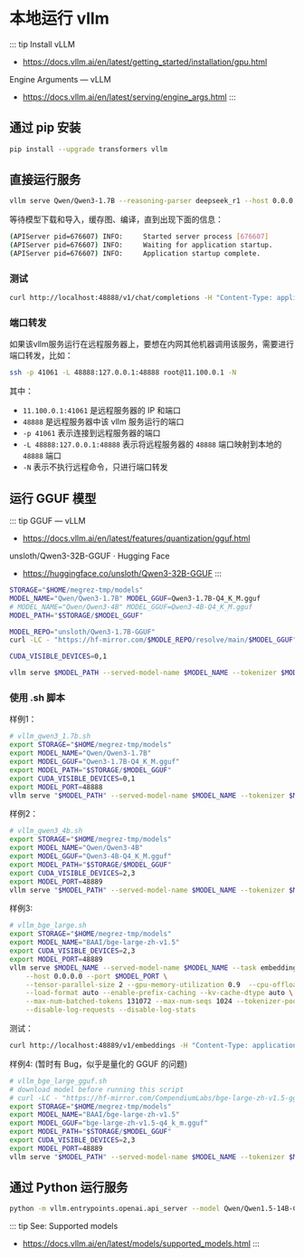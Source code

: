 # 本地运行 vllm

::: tip Install vLLM
* https://docs.vllm.ai/en/latest/getting_started/installation/gpu.html

Engine Arguments — vLLM
* https://docs.vllm.ai/en/latest/serving/engine_args.html
:::

## 通过 pip 安装

```sh
pip install --upgrade transformers vllm
```

## 直接运行服务

```sh
vllm serve Qwen/Qwen3-1.7B --reasoning-parser deepseek_r1 --host 0.0.0.0 --port 48888 --max-model-len 4096 --tensor-parallel-size 1
```

等待模型下载和导入，缓存图、编译，直到出现下面的信息：

```sh
(APIServer pid=676607) INFO:     Started server process [676607]
(APIServer pid=676607) INFO:     Waiting for application startup.
(APIServer pid=676607) INFO:     Application startup complete.
```

### 测试

```sh
curl http://localhost:48888/v1/chat/completions -H "Content-Type: application/json" -d '{"model": "Qwen/Qwen3-1.7B","messages": [{"role": "user", "content": "来自 Hansimov 的消息：\"你是谁? 我是谁?\" 你的回答必须简短。"}], "chat_template_kwargs": {"enable_thinking": false}}' | jq
```

### 端口转发

如果该vllm服务运行在远程服务器上，要想在内网其他机器调用该服务，需要进行端口转发，比如：

```sh
ssh -p 41061 -L 48888:127.0.0.1:48888 root@11.100.0.1 -N
```

其中：
- `11.100.0.1:41061` 是远程服务器的 IP 和端口
- `48888` 是远程服务器中该 vllm 服务运行的端口
- `-p 41061` 表示连接到远程服务器的端口
- `-L 48888:127.0.0.1:48888` 表示将远程服务器的 `48888` 端口映射到本地的 `48888` 端口
- `-N` 表示不执行远程命令，只进行端口转发

## 运行 GGUF 模型

::: tip GGUF — vLLM
* https://docs.vllm.ai/en/latest/features/quantization/gguf.html

unsloth/Qwen3-32B-GGUF · Hugging Face
* https://huggingface.co/unsloth/Qwen3-32B-GGUF
:::

```sh
STORAGE="$HOME/megrez-tmp/models"
MODEL_NAME="Qwen/Qwen3-1.7B" MODEL_GGUF=Qwen3-1.7B-Q4_K_M.gguf
# MODEL_NAME="Qwen/Qwen3-4B" MODEL_GGUF=Qwen3-4B-Q4_K_M.gguf
MODEL_PATH="$STORAGE/$MODEL_GGUF"
```

```sh
MODEL_REPO="unsloth/Qwen3-1.7B-GGUF"
curl -LC - "https://hf-mirror.com/$MODLE_REPO/resolve/main/$MODEL_GGUF" -o $MODEL_PATH
```

```sh
CUDA_VISIBLE_DEVICES=0,1
```

```sh
vllm serve $MODEL_PATH --served-model-name $MODEL_NAME --tokenizer $MODEL_NAME --hf-config-path $MODEL_NAME --max-model-len 4096 --enable-reasoning --reasoning-parser deepseek_r1 --host 0.0.0.0 --port 48888 --tensor-parallel-size 2
```

### 使用 .sh 脚本

样例1：

```sh
# vllm_qwen3_1.7b.sh
export STORAGE="$HOME/megrez-tmp/models"
export MODEL_NAME="Qwen/Qwen3-1.7B"
export MODEL_GGUF="Qwen3-1.7B-Q4_K_M.gguf"
export MODEL_PATH="$STORAGE/$MODEL_GGUF"
export CUDA_VISIBLE_DEVICES=0,1
export MODEL_PORT=48888
vllm serve "$MODEL_PATH" --served-model-name $MODEL_NAME --tokenizer $MODEL_NAME --hf-config-path $MODEL_NAME --max-model-len 4096 --enable-reasoning --reasoning-parser deepseek_r1 --host 0.0.0.0 --port $MODEL_PORT --tensor-parallel-size 2
```

样例2：

```sh
# vllm_qwen3_4b.sh
export STORAGE="$HOME/megrez-tmp/models"
export MODEL_NAME="Qwen/Qwen3-4B"
export MODEL_GGUF="Qwen3-4B-Q4_K_M.gguf"
export MODEL_PATH="$STORAGE/$MODEL_GGUF"
export CUDA_VISIBLE_DEVICES=2,3
export MODEL_PORT=48889
vllm serve "$MODEL_PATH" --served-model-name $MODEL_NAME --tokenizer $MODEL_NAME --hf-config-path $MODEL_NAME --max-model-len 4096 --enable-reasoning --reasoning-parser deepseek_r1 --host 0.0.0.0 --port $MODEL_PORT --tensor-parallel-size 2
```

样例3:

```sh
# vllm_bge_large.sh
export STORAGE="$HOME/megrez-tmp/models"
export MODEL_NAME="BAAI/bge-large-zh-v1.5"
export CUDA_VISIBLE_DEVICES=2,3
export MODEL_PORT=48889
vllm serve $MODEL_NAME --served-model-name $MODEL_NAME --task embedding \
    --host 0.0.0.0 --port $MODEL_PORT \
    --tensor-parallel-size 2 --gpu-memory-utilization 0.9  --cpu-offload-gb 20 \
    --load-format auto --enable-prefix-caching --kv-cache-dtype auto \
    --max-num-batched-tokens 131072 --max-num-seqs 1024 --tokenizer-pool-size 32 \
    --disable-log-requests --disable-log-stats
```

测试：

```sh
curl http://localhost:48889/v1/embeddings -H "Content-Type: application/json" -d '{"model": "BAAI/bge-large-zh-v1.5","input": ["今天天气怎么样"]}' | jq
```

样例4: (暂时有 Bug，似乎是量化的 GGUF 的问题)

```sh
# vllm_bge_large_gguf.sh
# download model before running this script
# curl -LC - "https://hf-mirror.com/CompendiumLabs/bge-large-zh-v1.5-gguf/resolve/main/bge-large-zh-v1.5-q4_k_m.gguf" -o "$HOME/megrez-tmp/models/bge-large-zh-v1.5-q4_k_m.gguf"
export STORAGE="$HOME/megrez-tmp/models"
export MODEL_NAME="BAAI/bge-large-zh-v1.5"
export MODEL_GGUF="bge-large-zh-v1.5-q4_k_m.gguf"
export MODEL_PATH="$STORAGE/$MODEL_GGUF"
export CUDA_VISIBLE_DEVICES=2,3
export MODEL_PORT=48889
vllm serve "$MODEL_PATH" --served-model-name $MODEL_NAME --tokenizer $MODEL_NAME --hf-config-path $MODEL_NAME --task embed --enable-prefix-caching --host 0.0.0.0 --port $MODEL_PORT --tensor-parallel-size 2
```


## 通过 Python 运行服务
```sh
python -m vllm.entrypoints.openai.api_server --model Qwen/Qwen1.5-14B-Chat-AWQ --quantization awq --host 0.0.0.0 --port 13333 --gpu-memory-utilization 0.8 --max-model-len 8192
```

::: tip See: Supported models
- https://docs.vllm.ai/en/latest/models/supported_models.html
:::